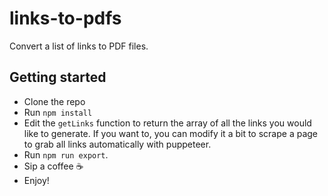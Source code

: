 # links-to-pdfs

Convert a list of links to PDF files.

## Getting started
- Clone the repo
- Run `npm install`
- Edit the `getLinks` function to return the array of all the links you would like to generate. If you want to, you can modify it a bit to scrape a page to grab all links automatically with puppeteer.
- Run `npm run export`.
- Sip a coffee ☕️
- Enjoy!